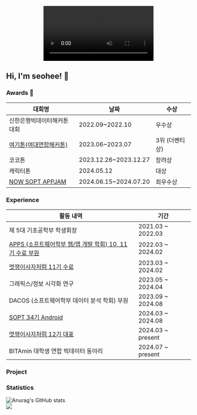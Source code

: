 <div align="center">
  <video src="https://github.com/user-attachments/assets/8ed19f25-1e64-4e93-90ae-fb87efc93c04" />
</div>

## Hi, I'm seohee! 🤭
### Awards 🥇
<table>
  <thead>
    <tr>
      <th>대회명</th>
      <th>날짜</th>
      <th>수상</th>
    </tr>
  </thead>
  <tbody>
    <tr>
      <td>신한은행빅데이터해커톤 대회</td>
      <td>2022.09~2022.10</td>
      <td>우수상</td>
    </tr>
    <tr>
      <td><a href="https://github.com/2023-HERETHON/2023-Herethon-7">여기톤(여대연합해커톤)</a></td>
      <td>2023.06~2023.07</td>
      <td>3위 (더벤티상)</td>
    </tr>
    <tr>
      <td>코코톤</td>
      <td>2023.12.26~2023.12.27</td>
      <td>장려상</td>
    </tr>
    <tr>
      <td>캐릭터톤</td>
      <td>2024.05.12</td>
      <td>대상</td>
    </tr>
    <tr>
      <td><a href="https://github.com/Team-Recordy/Recordy-Android">NOW SOPT APPJAM</a></td>
      <td>2024.06.15~2024.07.20</td>
      <td>최우수상</td>
    </tr>
  </tbody>
</table>


### Experience
  <table>
    <thead>
      <tr>
        <th>활동 내역</th>
        <th>기간</th>
      </tr>
    </thead>
    <tbody>
     <tr>
        <td>제 5대 기초공학부 학생회장</td>
        <td>2021.03 ~ 2022.03</td>
      </tr>
      <tr>
        <td><a href="https://github.com/APPS-sookmyung">APPS (소프트웨어학부 웹/앱 개발 학회) 10, 11기 수료 부원</a></td>
        <td>2022.03 ~ 2024.02</td>
      </tr>
      <tr>
        <td><a href="https://github.com/Likelion-at-SMWU-11th">멋쟁이사자처럼 11기 수료</a></td>
        <td>2023.03 ~ 2024.02</td>
      </tr>
      <tr>
        <td>그래픽스/정보 시각화 연구</a></td>
        <td>2023.05 ~ 2024.04</td>
      </tr>
      <tr>
        <td>DACOS (소프트웨어학부 데이터 분석 학회) 부원</td>
        <td>2023.09 ~ 2024.08</td>
      </tr>
      <tr>
        <td><a href="https://github.com/NOW-SOPT-ANDROID">SOPT 34기 Android</a></td>
        <td>2024.03 ~ 2024.08</td>
      </tr>
      <tr>
        <td><a href="https://github.com/Likelion-at-SMWU-12th">멋쟁이사자처럼 12기 대표</a></td>
        <td>2024.03 ~ present</td>
      </tr>
      <tr>
        <td>BITAmin 대학생 연합 빅데이터 동아리</td>
        <td>2024.07 ~ present</td>
      </tr>
    </tbody>
  </table>


### Project

### Statistics

![Anurag's GitHub stats](https://github-readme-stats.vercel.app/api?username=seohee0925&show_icons=true&theme=merko)
  <br/>
  <a href="https://github.com/seohee0925/github-readme-stats"><img align="center" src="https://github-readme-stats.vercel.app/api/top-langs/?username=seohee0925&layout=compact&theme=merko&hide_border=true" /></a>
